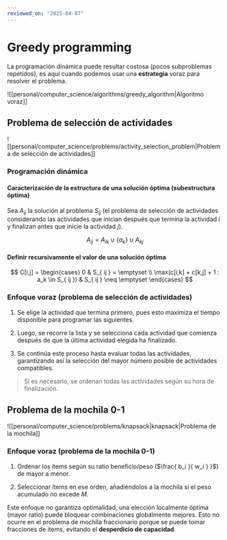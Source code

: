 ```yaml
---
reviewed_on: "2025-04-07"
---
```


# Greedy programming

La programación dinámica puede resultar costosa (pocos subproblemas repetidos), es aquí cuando podemos usar una **estrategia** voraz para resolver el problema.

![[personal/computer_science/algorithms/greedy_algorithm|Algoritmo voraz]]

## Problema de selección de actividades

![[personal/computer_science/problems/activity_selection_problem|Problema de selección de actividades]]

### Programación dinámica

#### Caracterización de la estructura de una solución óptima (subestructura óptima)

Sea $A_{ ij }$ la solución al problema $S_{ ij }$ (el problema de selección de actividades considerando las actividades que inician después que termina la actividad $i$ y finalizan antes que inicie la actividad $j$).

$$
A_{ ij } = A_{ ik } \cup \{a_k\} \cup A_{ kj }
$$

#### Definir recursivamente el valor de una solución óptima

$$
C[i,j] = \begin{cases}
		0 & S_{ ij } = \emptyset \\
		\max(c[i,k] + c[k,j] + 1 : a_k \in S_{ ij }) & S_{ ij } \neq \emptyset
	\end{cases}
$$

### Enfoque voraz (problema de selección de actividades)

1. Se elige la actividad que termina primero, pues esto maximiza el tiempo disponible para programar las siguientes.

2. Luego, se recorre la lista y se selecciona cada actividad que comienza después de que la última actividad elegida ha finalizado.

3. Se continúa este proceso hasta evaluar todas las actividades, garantizando así la selección del mayor número posible de actividades compatibles.

> Si es necesario, se ordenan todas las actividades según su hora de finalización.

## Problema de la mochila $0$-$1$

![[personal/computer_science/problems/knapsack|knapsack|Problema de la mochila]]

### Enfoque voraz (problema de la mochila $0$-$1$)

1. Ordenar los ítems según su ratio beneficio/peso ($\frac{ b_i }{ w_i } }$) de mayor a menor.

2. Seleccionar ítems en ese orden, añadiéndolos a la mochila si el peso acumulado no excede $M$.

Este enfoque no garantiza optimalidad, una elección localmente óptima (mayor ratio) puede bloquear combinaciones globalmente mejores. Esto no ocurre en el problema de mochila fraccionario porque se puede tomar fracciones de ítems, evitando el **desperdicio de capacidad**.
